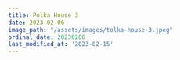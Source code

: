 ```yaml
---
title: Polka House 3
date: 2023-02-06
image_path: "/assets/images/tolka-house-3.jpeg"
ordinal_date: 20230206
last_modified_at: '2023-02-15'
---
```


